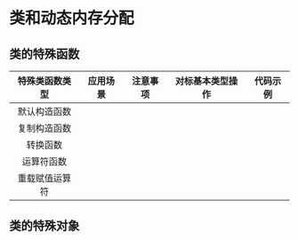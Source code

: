 # 类和动态内存分配

## 类的特殊函数

| 特殊类函数类型 | 应用场景 | 注意事项 | 对标基本类型操作 | 代码示例 |
| :----------:|:-------:|:--------:|:-------------:|:-------:|
|默认构造函数|
|复制构造函数|
|转换函数|
|运算符函数|
|重载赋值运算符|

## 类的特殊对象
